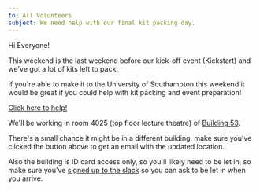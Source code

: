 ```yaml
---
to: All Volunteers
subject: We need help with our final kit packing day.
---
```


Hi Everyone!

This weekend is the last weekend before our kick-off event (Kickstart) and we've got a lot of kits left to pack!

If you're able to make it to the University of Southampton this weekend it would be great if you could help with kit packing and event preparation!

[Click here to help!][volunteer-form]

We'll be working in room 4025 (top floor lecture theatre) of [Building 53][building-53].

There's a small chance it might be in a different building, make sure you've clicked the button above to get an email with the updated location.

Also the building is ID card access only, so you'll likely need to be let in, so make sure you've [signed up to the slack][slack-signup] so you can ask to be let in when you arrive.

[slack-signup]: https://goo.gl/forms/Maq41MHF8CYSRVn83
[building-53]: https://goo.gl/maps/qiBs72YGZAq
[volunteer-form]: https://goo.gl/forms/Vyo9TG5cB9w6GSMo2
